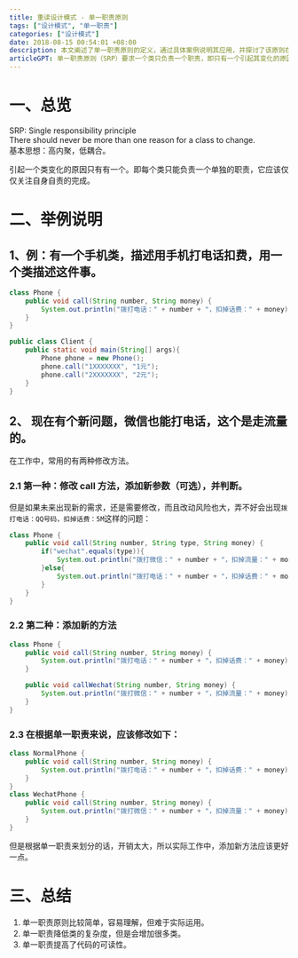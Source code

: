 ```yaml
---
title: 重读设计模式 - 单一职责原则
tags: ["设计模式", "单一职责"]
categories: ["设计模式"]
date: 2018-08-15 00:54:01 +08:00
description: 本文阐述了单一职责原则的定义，通过具体案例说明其应用，并探讨了该原则在实际软件设计中的权衡与考量。
articleGPT: 单一职责原则（SRP）要求一个类只负责一个职责，即只有一个引起其变化的原因，旨在实现高内聚、低耦合，从而简化维护并提高代码可读性，尽管实践中可能增加类的数量。
---
```


# 一、总览

SRP: Single responsibility principle  
There should never be more than one reason for a class to change.  
基本思想：高内聚，低耦合。  
  
引起一个类变化的原因只有有一个。即每个类只能负责一个单独的职责，它应该仅仅关注自身自责的完成。

# 二、举例说明

## 1、例：有一个手机类，描述用手机打电话扣费，用一个类描述这件事。

```java
class Phone {
    public void call(String number, String money) {
        System.out.println("拨打电话：" + number + "，扣掉话费：" + money);
    }
}

public class Client {
    public static void main(String[] args){
        Phone phone = new Phone();
        phone.call("1XXXXXXX", "1元");
        phone.call("2XXXXXXX", "2元");
    }
}
```

## 2、 现在有个新问题，微信也能打电话，这个是走流量的。

在工作中，常用的有两种修改方法。

### 2.1 第一种：修改 call 方法，添加新参数（可选），并判断。

但是如果未来出现新的需求，还是需要修改，而且改动风险也大，弄不好会出现`拨打电话：QQ号码，扣掉话费：5M`这样的问题：

```java
class Phone {
    public void call(String number, String type, String money) {
        if("wechat".equals(type)){
            System.out.println("拨打微信：" + number + "，扣掉流量：" + money);
        }else{
            System.out.println("拨打电话：" + number + "，扣掉话费：" + money);
        }
    }
}
```

### 2.2 第二种：添加新的方法

```java
class Phone {
    public void call(String number, String money) {
        System.out.println("拨打电话：" + number + "，扣掉话费：" + money);
    }

    public void callWechat(String number, String money) {
        System.out.println("拨打微信：" + number + "，扣掉流量：" + money);
    }
}
```

### 2.3 在根据单一职责来说，应该修改如下：

```java
class NormalPhone {
    public void call(String number, String money) {
        System.out.println("拨打电话：" + number + "，扣掉话费：" + money);
    }
}
class WechatPhone {
    public void call(String number, String money) {
        System.out.println("拨打微信：" + number + "，扣掉流量：" + money);
    }
}
```

但是根据单一职责来划分的话，开销太大，所以实际工作中，添加新方法应该更好一点。

# 三、总结

  1. 单一职责原则比较简单，容易理解，但难于实际运用。
  2. 单一职责降低类的复杂度，但是会增加很多类。
  3. 单一职责提高了代码的可读性。
